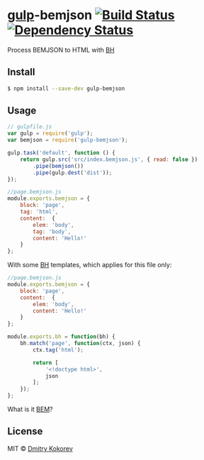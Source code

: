 # [gulp](http://gulpjs.com)-bemjson [![Build Status][travImg]][travUrl] [![Dependency Status][davidImg]][davidUrl]

Process BEMJSON to HTML with [BH](https://github.com/enb-make/bh)

## Install

```sh
$ npm install --save-dev gulp-bemjson
```

## Usage

```js
// gulpfile.js
var gulp = require('gulp');
var bemjson = require('gulp-bemjson');

gulp.task('default', function () {
	return gulp.src('src/index.bemjson.js', { read: false })
		.pipe(bemjson())
		.pipe(gulp.dest('dist'));
});
```

```js
//page.bemjson.js
module.exports.bemjson = {
    block: 'page',
    tag: 'html',
    content:  {
        elem: 'body',
        tag: 'body',
        content: 'Hello!'
    }
};
```

With some [BH](https://github.com/enb-make/bh) templates, which applies for this file only:

```js
//page.bemjson.js
module.exports.bemjson = {
    block: 'page',
    content:  {
        elem: 'body',
        content: 'Hello!'
    }
};

module.exports.bh = function(bh) {
    bh.match('page', function(ctx, json) {
        ctx.tag('html');

        return [
            '<!doctype html>',
            json
        ];
    });
};
```

What is it [BEM](http://bem.info/)?

## License

MIT © [Dmitry Kokorev](https://github.com/molforp)

[travUrl]: https://travis-ci.org/molforp/gulp-bemjson
[travImg]: http://img.shields.io/travis/molforp/gulp-bemjson.svg?branch=master&style=flat-square

[davidUrl]: https://david-dm.org/molforp/gulp-bemjson
[davidImg]: http://img.shields.io/david/molforp/gulp-bemjson.svg?branch=master&style=flat-square
